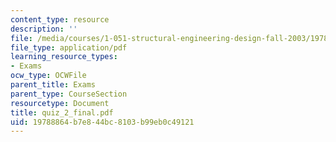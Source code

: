 ```yaml
---
content_type: resource
description: ''
file: /media/courses/1-051-structural-engineering-design-fall-2003/19788864b7e844bc8103b99eb0c49121_quiz_2_final.pdf
file_type: application/pdf
learning_resource_types:
- Exams
ocw_type: OCWFile
parent_title: Exams
parent_type: CourseSection
resourcetype: Document
title: quiz_2_final.pdf
uid: 19788864-b7e8-44bc-8103-b99eb0c49121
---
```

